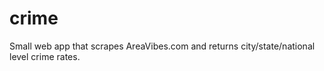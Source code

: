 # crime

Small web app that scrapes AreaVibes.com and returns city/state/national level crime rates.
